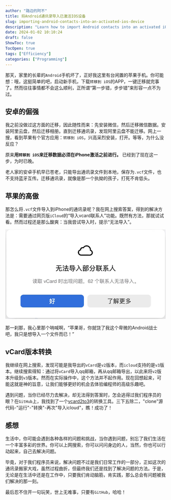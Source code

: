 ```yaml
---
author: "路边的阿不"
title: 将Android通讯录导入已激活IOS设备
slug: importing-android-contacts-into-an-activated-ios-device
description: "Learn how to import Android contacts into an activated iOS device without 'Move to iOS' app. Overcome the challenges of vCard version constraints with proven solutions."
date: 2024-01-02 10:10:24
draft: false
ShowToc: true
TocOpen: true
tags: ["Efficiency"]
categories: ["Programming"]
---
```


那天，家里的长辈的`Android`手机坏了，正好我这里有台闲置的苹果手机。你可能想：哦，这挺简单的吧，启动新手机，下载`转移到 iOS`的APP，一键迁移就完事了。然而往往事情都不会这么顺利，正所谓“第一步错，步步错”来形容一点不为过。

## 安卓的倔强

我之前没做过这方面的迁移，因此随性而来：先安装微信，然后迁移微信数据。安装阿里云盘，然后迁移相册。直到迁移通讯录，发现阿里云盘不能迁移。网上一搜，看到苹果有个官方应用：`转移到 iOS`，兴高采烈安装，打开。等等，为什么没反应？

原来**用`转移到 iOS`来迁移数据必须在iPhone激活之前进行。** 已经到了现在这一步，为时已晚。

老人家的安卓手机早已苍老，只能导出通讯录文件到本地，保存为`.vcf`文件，也不支持蓝牙互传。迁移通讯录，就像是那一个执拗的孩子，打死不肯低头。

## 苹果的高傲

那怎么将`.vcf`文件导入到iPhone的通讯录呢？我在网上搜索答案，得到的解决方法是：需要通过网页版`iCloud`的“导入vcard联系人”功能。既然有方法，那就试试看。然而过程还是那么酸爽：当我尝试导入时，提示“无法导入”。

![import vcard](</imgs/posts/2024-01-02-importing-android-contacts-into-an-activated-ios-device/截屏2024-01-02 09.39.34.webp>)

那一刹那，我心里那个呐喊啊，“苹果哥，你就饶了我这个卑微的Android战士吧，我只是想导入一个文件而已！”

## vCard版本转换

我继续在网上搜索，发现可能是我导出的`vCard`是`v2`版本，而`icloud`支持的是`v3`版本。继续搜索得知：通过将`vCard`导入qq邮箱，再从qq邮箱导出，以此来将`v2`版本升级到`v3`版本。然而在实际操作中，这个方法并不起作用。现在回想起来，可能这就是神的旨意，让我们能够更好的机会去体验编程师的高级乐趣吧。

遇到问题，当你已经尽力去解决，却无法得到答案时，怎会逃得过我们程序员的眼？在`GitHub`上，我找到了一个[vcard2to3](https://github.com/jowave/vcard2to3)的转换工具。三下五除二，"clone"源代码-"运行"-"转换"-再次"导入icloud"，瞧！成功了！

## 感想

生活中，你可能会遇到各种各样的问题和挑战，当你遇到问题，别忘了我们生活在一个丰富多彩的世界。你可以上网搜索，你可以问问身边的人，当然，你也可以行动起来，自己去解决问题。

毕竟，对于我们程序员来说，解决问题不过是我们日常工作的一部分，正如这次的通讯录搬家大戏，虽然过程曲折，但最终我们还是找到了解决问题的方法。于是，无论是在生活中还是在工作中，只要我们肯动脑筋，肯实践，那么总会有问题被我们解决的那一刻。

最后忍不住开一句玩笑，世上无难事，只要有`GitHub`，哈哈！